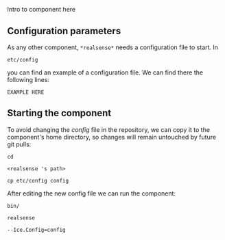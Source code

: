 ```
```
#
``` realsense
```
Intro to component here


## Configuration parameters
As any other component,
``` *realsense* ```
needs a configuration file to start. In

    etc/config

you can find an example of a configuration file. We can find there the following lines:

    EXAMPLE HERE


## Starting the component
To avoid changing the *config* file in the repository, we can copy it to the component's home directory, so changes will remain untouched by future git pulls:

    cd

``` <realsense 's path> ```

    cp etc/config config

After editing the new config file we can run the component:

    bin/

```realsense ```

    --Ice.Config=config
